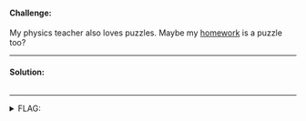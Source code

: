 #### Challenge:

My physics teacher also loves puzzles. Maybe my [homework](./physics_hw.png ":ignore") is a puzzle too?

---

#### Solution:

```
```

---

<details><summary>FLAG:</summary>

```
actf{physics_or_forensics}
```

</details>
<br/>

